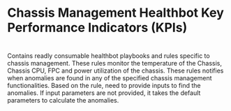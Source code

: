 # Chassis Management Healthbot Key Performance Indicators (KPIs)
#
 
Contains readly consumable healthbot playbooks and rules specific to chassis management. These rules monitor the temperature of the Chassis, Chassis CPU, FPC and power utilization of the chassis. These rules notifies when anomalies are found in any of the specified chassis management functionalities.  Based on the rule, need to provide inputs to find the anomalies. If input parameters are not provided, it takes the default parameters to calculate the anomalies.
